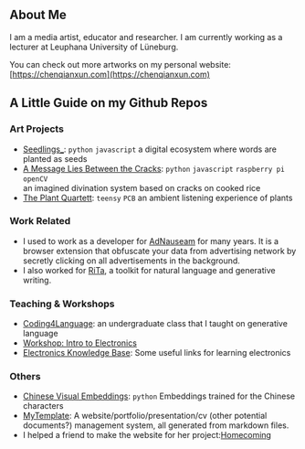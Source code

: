 ## About Me

I am a media artist, educator and researcher. I am currently working as a lecturer at Leuphana University of Lüneburg.

You can check out more artworks on my personal website:   
[https://chenqianxun.com](https://chenqianxun.com)

## A Little Guide on my Github Repos
### Art Projects
- [Seedlings_](https://github.com/cqx931/seedlings): `python` `javascript` a digital ecosystem where words are planted as seeds
- [A Message Lies Between the Cracks](https://github.com/digitalmediabremen/A_Message_Lies_Between_the_Cracks_Documentation): 
  `python`  `javascript` `raspberry pi` `openCV`  
  an imagined divination system based on cracks on cooked rice
- [The Plant Quartett](https://github.com/digitalmediabremen/The-Plant-Quartett): `teensy` `PCB` an ambient listening experience of plants

### Work Related
-  I used to work as a developer for [AdNauseam](https://github.com/dhowe/AdNauseam) for many years. It is a browser extension that obfuscate your data from advertising network by secretly clicking on all advertisements in the background.
-  I also worked for [RiTa](https://github.com/dhowe/rita), a toolkit for natural language and generative writing.

### Teaching & Workshops
- [Coding4Language](https://github.com/cqx931/Coding4Language/tree/gh-pages): an undergraduate class that I taught on generative language
- [Workshop: Intro to Electronics](https://gist.github.com/cqx931/2212d003491a28abbab97fd6f6c5e64d)
- [Electronics Knowledge Base](https://gist.github.com/cqx931/7dc9ec8ec9634eb18be6154e1f6ed32e): Some useful links for learning electronics

### Others
- [Chinese Visual Embeddings](https://github.com/cqx931/chineseVisualEmbeddings): `python` Embeddings trained for the Chinese characters
- [MyTemplate](https://github.com/cqx931/myTemplate): A website/portfolio/presentation/cv (other potential documents?) management system, all generated from markdown files.
- I helped a friend to make the website for her project:[Homecoming](https://xinaliq.netlify.app/)
